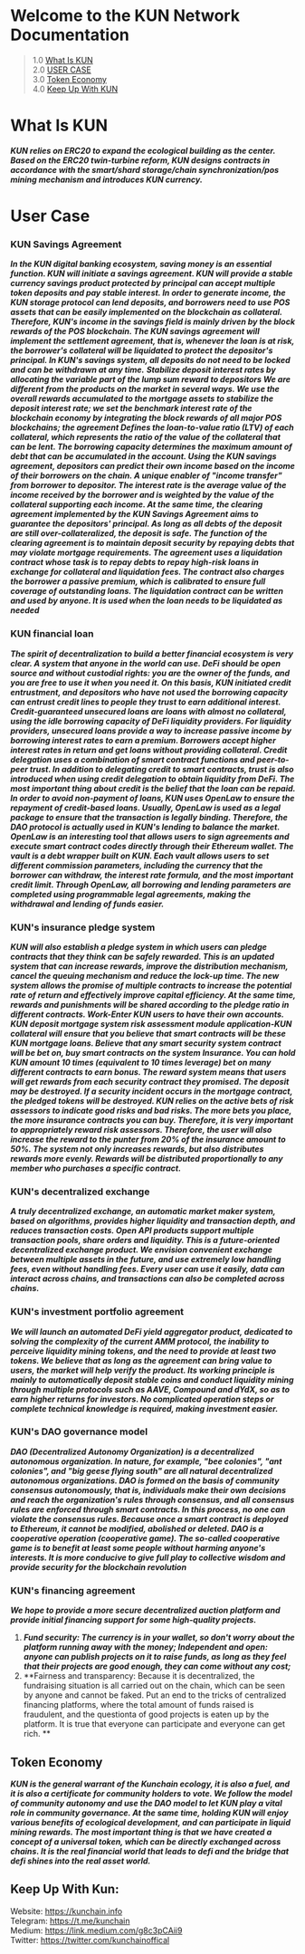 # Welcome to the KUN Network Documentation #

> 1.0 [What Is KUN](#what-is-kUN) <br/>
> 2.0 [USER CASE](#user-case) <br/>
> 3.0 [Token Economy](#token-economy) <br/>
> 4.0 [Keep Up With KUN](#keep-up-with-kun) <br/>


# What Is KUN #

***KUN relies on ERC20 to expand the ecological building as the center. Based on the ERC20
twin-turbine reform, KUN designs contracts in accordance with the smart/shard storage/chain
synchronization/pos mining mechanism and introduces KUN currency.***


# User Case #

### KUN Savings Agreement

***In the KUN digital banking ecosystem, saving money is an essential function. KUN will initiate a
savings agreement. KUN will provide a stable currency savings product protected by principal can
accept multiple token deposits and pay stable interest. In order to generate income, the KUN
storage protocol can lend deposits, and borrowers need to use POS assets that can be easily
implemented on the blockchain as collateral. Therefore, KUN's income in the savings field is
mainly driven by the block rewards of the POS blockchain.
The KUN savings agreement will implement the settlement agreement, that is, whenever the
loan is at risk, the borrower's collateral will be liquidated to protect the depositor's principal. In
KUN's savings system, all deposits do not need to be locked and can be withdrawn at any time.***
***Stabilize deposit interest rates by allocating the variable part of the lump sum reward to
depositors
We are different from the products on the market in several ways. We use the overall rewards
accumulated to the mortgage assets to stabilize the deposit interest rate; we set the benchmark
interest rate of the blockchain economy by integrating the block rewards of all major POS
blockchains; the agreement Defines the loan-to-value ratio (LTV) of each collateral, which
represents the ratio of the value of the collateral that can be lent. The borrowing capacity
determines the maximum amount of debt that can be accumulated in the account.
Using the KUN savings agreement, depositors can predict their own income based on the income
of their borrowers on the chain. A unique enabler of "income transfer" from borrower to
depositor. The interest rate is the average value of the income received by the borrower and is
weighted by the value of the collateral supporting each income.
At the same time, the clearing agreement implemented by the KUN Savings Agreement aims to
guarantee the depositors' principal. As long as all debts of the deposit are still over-collateralized,
the deposit is safe. The function of the clearing agreement is to maintain deposit security by
repaying debts that may violate mortgage requirements. The agreement uses a liquidation
contract whose task is to repay debts to repay high-risk loans in exchange for collateral and
liquidation fees. The contract also charges the borrower a passive premium, which is calibrated to
ensure full coverage of outstanding loans. The liquidation contract can be written and used by
anyone.
It is used when the loan needs to be liquidated as needed***

### KUN financial loan

***The spirit of decentralization to build a better financial ecosystem is very clear. A system that
anyone in the world can use. DeFi should be open source and without custodial rights: you are
the owner of the funds, and you are free to use it when you need it. On this basis, KUN initiated
credit entrustment, and depositors who have not used the borrowing capacity can entrust credit
lines to people they trust to earn additional interest.
Credit-guaranteed unsecured loans are loans with almost no collateral, using the idle borrowing
capacity of DeFi liquidity providers. For liquidity providers, unsecured loans provide a way to
increase passive income by borrowing interest rates to earn a premium. Borrowers accept higher
interest rates in return and get loans without providing collateral.
Credit delegation uses a combination of smart contract functions and peer-to-peer trust. In
addition to delegating credit to smart contracts, trust is also introduced when using credit
delegation to obtain liquidity from DeFi. The most important thing about credit is the belief that
the loan can be repaid. In order to avoid non-payment of loans, KUN uses OpenLaw to ensure the
repayment of credit-based loans. Usually, OpenLaw is used as a legal package to ensure that the
transaction is legally binding. Therefore, the DAO protocol is actually used in KUN's lending to
balance the market. OpenLaw is an interesting tool that allows users to sign agreements and
execute smart contract codes directly through their Ethereum wallet.
The vault is a debt wrapper built on KUN. Each vault allows users to set different commission
parameters, including the currency that the borrower can withdraw, the interest rate formula,
and the most important credit
limit. Through OpenLaw, all borrowing and lending parameters are completed using
programmable legal agreements, making the withdrawal and lending of funds easier.***

### KUN's insurance pledge system

***KUN will also establish a pledge system in which users can pledge contracts that they think can be
safely rewarded. This is an updated system that can increase rewards, improve the distribution
mechanism, cancel the queuing mechanism and reduce the lock-up time. The new system allows
the promise of multiple contracts to increase the potential rate of return and effectively improve
capital efficiency. At the same time, rewards and punishments will be shared according to the
pledge ratio in different contracts.
Work-Enter KUN users to have their own accounts. KUN deposit mortgage system risk assessment
module application-KUN collateral will ensure that you believe that smart contracts will be these
KUN mortgage loans. Believe that any smart security system contract will be bet on, buy smart
contracts on the system Insurance. You can hold KUN amount 10 times (equivalent to 10 times
leverage) bet on many different contracts to earn bonus.
The reward system means that users will get rewards from each security contract they promised.
The deposit may be destroyed. If a security incident occurs in the mortgage contract, the pledged
tokens will be destroyed.
KUN relies on the active bets of risk assessors to indicate good risks and bad risks. The more bets
you place, the more insurance contracts you can buy. Therefore, it is very important to
appropriately reward risk assessors. Therefore, the user will also increase the reward to the
punter from 20% of the insurance amount to 50%. The system not only increases rewards, but
also distributes rewards more evenly. Rewards will be distributed proportionally to any member
who purchases a specific contract.***

###  KUN's decentralized exchange

***A truly decentralized exchange, an automatic market maker system, based on algorithms,
provides higher liquidity and transaction depth, and reduces transaction costs. Open API
products support multiple transaction pools, share orders and liquidity. This is a future-oriented
decentralized exchange product. We envision convenient exchange between multiple assets in
the future, and use extremely low handling fees, even without handling fees. Every user can use
it easily, data can interact across chains, and transactions can also be completed across chains.***

### KUN's investment portfolio agreement

***We will launch an automated DeFi yield aggregator product, dedicated to solving the complexity
of the current AMM protocol, the inability to perceive liquidity mining tokens, and the need to
provide at least two tokens. We believe that as long as the agreement can bring value to users,
the market will help verify the product. Its working principle is mainly to automatically deposit
stable coins and conduct liquidity mining through multiple protocols such as AAVE, Compound
and dYdX, so as to earn higher returns for investors. No complicated operation steps or complete
technical knowledge is required, making investment easier.***

### KUN's DAO governance model

***DAO (Decentralized Autonomy Organization) is a decentralized autonomous organization. In
nature, for example, "bee colonies", "ant colonies", and "big geese flying south" are all natural
decentralized autonomous organizations. DAO is formed on the basis of community consensus
autonomously, that is, individuals make their own decisions and reach the organization's rules
through consensus, and all consensus rules are enforced through smart contracts. In this process,
no one can violate the consensus rules. Because once a smart contract is deployed to Ethereum,
it cannot be modified, abolished or deleted. DAO is a cooperative operation (cooperative game).
The so-called cooperative game is to benefit at least some people without harming anyone's
interests. It is more conducive to give full play to collective wisdom and provide security for the
blockchain revolution***

###  KUN's financing agreement

***We hope to provide a more secure decentralized auction platform and provide initial financing
support for some high-quality projects.***

1. ***Fund security: The currency is in your wallet, so don't worry about the platform running away
   with the money;
   Independent and open: anyone can publish projects on it to raise funds, as long as they feel
   that their projects are good enough, they can come without any cost;***
2. **Fairness and transparency: Because it is decentralized, the fundraising situation is all carried
   out on the chain, which can be seen by anyone and cannot be faked. Put an end to the tricks of
   centralized financing platforms, where the total amount of funds raised is fraudulent, and the
   questionta of good projects is eaten up by the platform. It is true that everyone can participate
   and everyone can get rich. **
##  Token Economy ##
***KUN is the general warrant of the Kunchain ecology, it is also a fuel, and it is also a certificate
 for community holders to vote. We follow the model of community autonomy and use the DAO
 model to let KUN play a vital role in community governance. At the same time, holding KUN will 
enjoy various benefits of ecological development, and can participate in liquid mining rewards. 
The most important thing is that we have created a concept of a universal token, which can be 
directly exchanged across chains. It is the real financial world that leads to defi and the bridge 
that defi shines into the real asset world.***

## Keep Up With Kun: ##

Website: https://kunchain.info <br/>
Telegram: https://t.me/kunchain <br/>
Medium: https://link.medium.com/g8c3pCAii9 <br/>
Twitter: https://twitter.com/kunchainoffical <br/>